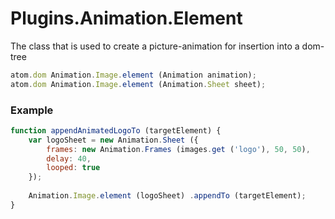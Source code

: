 Plugins.Animation.Element
=========================

The class that is used to create a picture-animation for insertion into a dom-tree

```js
atom.dom Animation.Image.element (Animation animation);
atom.dom Animation.Image.element (Animation.Sheet sheet);
```

### Example

```js
function appendAnimatedLogoTo (targetElement) {
    var logoSheet = new Animation.Sheet ({
        frames: new Animation.Frames (images.get ('logo'), 50, 50),
        delay: 40,
        looped: true
    });
    
    Animation.Image.element (logoSheet) .appendTo (targetElement);
}
```